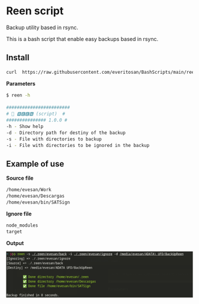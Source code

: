 # Reen script

Backup utility based in rsync.

This is a bash script that enable easy backups based in rsync.

## Install

```bash
curl  https://raw.githubusercontent.com/everitosan/BashScripts/main/reen/reen.sh -o /usr/local/bin/reen && chmod +X /usr/local/bin/reen
```

**Parameters**

```bash
$ reen -h

########################
# 🔧 🆁🅴🅴🅽 (script)  #
############### 1.0.0 #
-h - Show help
-d - Directory path for destiny of the backup
-s - File with directories to backup
-i - File with directories to be ignored in the backup

```


## Example of use


**Source file**
```txt
/home/evesan/Work
/home/evesan/Descargas
/home/evesan/bin/SATSign
```


**Ignore file**
```txt
node_modules
target
```

**Output**  

![](./output.png)